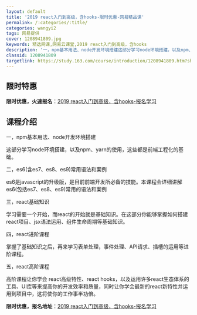 ```yaml
---
layout: default
title: '2019 react入门到高级，含hooks-限时优惠-网易精品课'
permalink: /:categories/:title/
categories: wangyi2
tags: 网易提供
cover: 1208941809.jpg
keywords: 精选网课,网易云课堂,2019 react入门到高级，含hooks
description: '一，npm基本用法、node开发环境搭建这部分学习node环境搭建，以及npm、yarn的使用，这些都是前端工程化的基础'
classid: 1208941809
targetlink: https://study.163.com/course/introduction/1208941809.htm?share=1&shareId=1025206652&utm_campaign=share&utm_medium=iphoneShare&utm_source=&utm_u=1025206652
---
```


## 限时特惠

**限时优惠，火速报名**：[2019 react入门到高级，含hooks-报名学习](https://study.163.com/course/introduction/1208941809.htm?share=1&shareId=1025206652&utm_campaign=share&utm_medium=iphoneShare&utm_source=&utm_u=1025206652)

## 课程介绍

一，npm基本用法、node开发环境搭建

这部分学习node环境搭建，以及npm、yarn的使用，这些都是前端工程化的基础。



二，es6(含es7、es8、es9)常用语法和案例

es6是javascript的升级版，是目前前端开发所必备的技能。本课程会详细讲解es6(包括es7、es8、es9)常用的语法和案例



三，react基础知识

学习需要一个开始，而react的开始就是基础知识。在这部分你能够掌握如何搭建react项目、jsx语法运用、组件生命周期等基础知识。



四，react进阶课程

掌握了基础知识之后，再来学习表单处理，事件处理、API请求、插槽的运用等进阶课程。



五，react高阶课程

高阶课程让你学会 react高级特性、react hooks，以及运用许多react生态体系的工具、UI库等来提高你的开发效率和质量，同时让你学会最新的react新特性并运用到项目中，这将使你的工作事半功倍。

**限时优惠，报名地址**：[2019 react入门到高级，含hooks-报名学习](https://study.163.com/course/introduction/1208941809.htm?share=1&shareId=1025206652&utm_campaign=share&utm_medium=iphoneShare&utm_source=&utm_u=1025206652)

